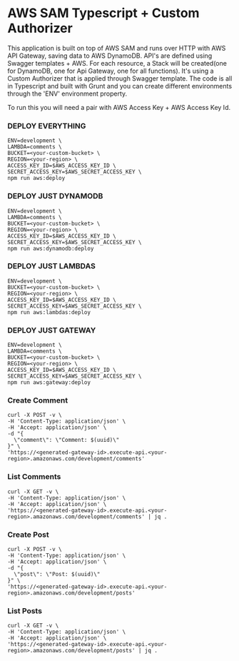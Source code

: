 # AWS SAM Typescript + Custom Authorizer
This application is built on top of AWS SAM and runs over HTTP with AWS API Gateway, saving data to AWS DynamoDB. API's are defined using Swagger templates + AWS. For each resource, a Stack will be created(one for DynamoDB, one for Api Gateway, one for all functions). It's using a Custom Authorizer that is applied through Swagger template. The code is all in Typescript and built with Grunt and you can create different environments through the 'ENV' environment property.

To run this you will need a pair with AWS Access Key + AWS Access Key Id.

### DEPLOY EVERYTHING
```
ENV=development \
LAMBDA=comments \
BUCKET=<your-custom-bucket> \
REGION=<your-region> \
ACCESS_KEY_ID=$AWS_ACCESS_KEY_ID \
SECRET_ACCESS_KEY=$AWS_SECRET_ACCESS_KEY \
npm run aws:deploy
```

### DEPLOY JUST DYNAMODB
```
ENV=development \
LAMBDA=comments \
BUCKET=<your-custom-bucket> \
REGION=<your-region> \
ACCESS_KEY_ID=$AWS_ACCESS_KEY_ID \
SECRET_ACCESS_KEY=$AWS_SECRET_ACCESS_KEY \
npm run aws:dynamodb:deploy
```

### DEPLOY JUST LAMBDAS
```
ENV=development \
BUCKET=<your-custom-bucket> \
REGION=<your-region> \
ACCESS_KEY_ID=$AWS_ACCESS_KEY_ID \
SECRET_ACCESS_KEY=$AWS_SECRET_ACCESS_KEY \
npm run aws:lambdas:deploy
```

### DEPLOY JUST GATEWAY
```
ENV=development \
LAMBDA=comments \
BUCKET=<your-custom-bucket> \
REGION=<your-region> \
ACCESS_KEY_ID=$AWS_ACCESS_KEY_ID \
SECRET_ACCESS_KEY=$AWS_SECRET_ACCESS_KEY \
npm run aws:gateway:deploy
```

### Create Comment
```
curl -X POST -v \
-H 'Content-Type: application/json' \
-H 'Accept: application/json' \
-d "{
  \"comment\": \"Comment: $(uuid)\"
}" \
'https://<generated-gateway-id>.execute-api.<your-region>.amazonaws.com/development/comments'
```

### List Comments
```
curl -X GET -v \
-H 'Content-Type: application/json' \
-H 'Accept: application/json' \
'https://<generated-gateway-id>.execute-api.<your-region>.amazonaws.com/development/comments' | jq .
```

### Create Post
```
curl -X POST -v \
-H 'Content-Type: application/json' \
-H 'Accept: application/json' \
-d "{
  \"post\": \"Post: $(uuid)\"
}" \
'https://<generated-gateway-id>.execute-api.<your-region>.amazonaws.com/development/posts'
```

### List Posts
```
curl -X GET -v \
-H 'Content-Type: application/json' \
-H 'Accept: application/json' \
'https://<generated-gateway-id>.execute-api.<your-region>.amazonaws.com/development/posts' | jq .
```